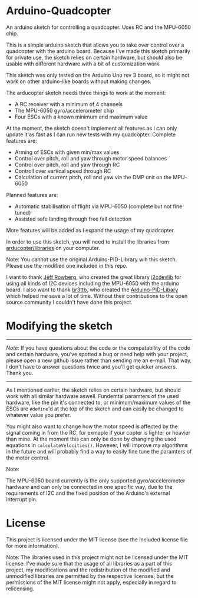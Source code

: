Arduino-Quadcopter
=========

An arduino sketch for controlling a quadcopter. Uses RC and the MPU-6050 chip.


This is a simple arduino sketch that allows you to take over control over a quadcopter with the arduino board.
Because I've made this sketch primarily for private use, the sketch relies on certain hardware, but should also be
usable with different hardware with a bit of customization work.

This sketch was only tested on the Arduino Uno rev 3 board, so it might not work on other arduino-like boards without
making changes.

The arducopter sketch needs three things to work at the moment:

- A RC receiver with a minimum of 4 channels
- The MPU-6050 gyro/accelerometer chip
- Four ESCs with a known minimum and maximum value


At the moment, the sketch doesn't implement all features as I can only update it as fast as I can run new tests
with my quadcopter.
Complete features are:

- Arming of ESCs with given min/max values
- Control over pitch, roll and yaw through motor speed balances
- Control over pitch, roll and yaw through RC
- Controll over vertical speed through RC
- Calculation of current pitch, roll and yaw via the DMP unit on the MPU-6050

Planned features are:

- Automatic stabilisation of flight via MPU-6050 (complete but not fine tuned)
- Assisted safe landing through free fall detection


More features will be added as I expand the usage of my quadcopter.


In order to use this sketch, you will need to install the libraries from [arducopter/libraries](https://github.com/strangedev/arducopter/tree/master/libraries)
on your computer.

Note:
You cannot use the original Arduino-PID-Library wih this sketch. Please use the modified one included in this repo.

I want to thank [Jeff Rowberg](https://github.com/jrowberg), who created the great library [i2cdevlib](https://github.com/jrowberg/i2cdevlib) for using all
kinds of I2C devices including the MPU-6050 with the arduino board.
I also want to thank [br3ttb](https://github.com/br3ttb), who created the [Arduino-PID-Libary](https://github.com/br3ttb/Arduino-PID-Library/) which helped me save a lot of time.
Without their contributions to the open source community I couldn't have done this project.


Modifying the sketch
====================
***
*Note:* If you have questions about the code or the compatability of the code and certain hardware, you've spotted a bug or need help with your project, please open a new github issue rather than sending me an e-mail. That way, I don't have to answer questions twice and you'll get quicker answers. Thank you.
***
As I mentioned earlier, the sketch relies on certain hardware, but should work with all similar hardware aswell.
Fundemtal paramters of the used hardware, like the pin it's connected to, or minimum/maximum values of the ESCs are ``#define``'d
at the top of the sketch and can easily be changed to whatever value you prefer.

You might also want to change how the motor speed is affected by the signal coming in from the RC, for exmaple if your
copter is lighter or heavier than mine. At the moment this can only be done by changing the used equations in
``calculateVelocities()``.
However, I will improve my algorithms in the future and will probably find a way to easily fine tune the paramters of
the motor control.

Note:

The MPU-6050 board currently is the only supported gyro/accelerometer hardware and can only be connected in one specific 
way, due to the requirements of I2C and the fixed position of the Arduino's external interrupt pin.

License
=======

This project is licensed under the MIT license (see the included license file for more information).

Note: The libraries used in this project might not be licensed under the MIT license. I've made sure that the usage of all libraries as a part of this project, my modifications and the redistribution of the modified and unmodified libraries are permitted by the respective licenses, but the permissions of the MIT license might not apply, especially in regard to relicensing. 

